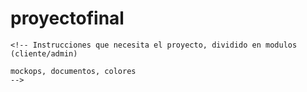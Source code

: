 # proyectofinal
<!-- DIVISIÓN DE TAREAS. TODAS LAS ACTUALIZACIONES/CAMBIOS/DEBBUGS DE LAS ÁREAS SE SUBIRÁN AL REPOSITORIO
https://github.com/Luisx97/proyectofinal, RESPETANDO LAS RAMAS (BRACHS) DEL EQUIPO Y MAIN.

LAS ACTIVIDADES DE CADA ELEMENTO PUEDE AUMENTAR CON LA MARCHA DEL PROYECTO, MÁS SIN EMBARGO, NO PUEDEN 
SER ELIMINADAS:(EN CASO DE QUE UN ELEMENTO DEL EQUIPO NO ESTE CONFORME CON LA ACTIVIDAD, PLATICARLO CON EL EQUIPO Y DAR EL PORQUE DE LA SITUACIÓN, PARA PODER DAR UNA SOLUCIÓN AL CONFLICTO).

CADA ELEMENTO ES RESPONSABLE DE MOVER LAS ACTIVIDADES CON NATURALEZA NO-REPETITIVAS CON TODAS LAS INSTRUCCIONES/DESCRIPCIONES (CREACIÓN DE ALTAS, TABLAS, FORMULARIOS, ETC) EN EL APARTADO DE "TAREAS FINALIZADAS" EN EL ARCHIVO README.md DE ESTE PROYECTO, EN DADO CASO QUE LA TAREA FINALIZADA CUENTE CON FALLOS O CONFLICTOS, EL ÁREA TESTING ES RESPONSABLE DE AVISAR AL REPRESENTANTE CORRESPONDIENTE Y CAMBIAR EL STATUS DE LA ACTIVIDAD (MOVERLO DE "TAREAS FINALIZADAS" > "TAREAS PENDIENTES") EN SU LUGAR RESPECTIVAMENTE.

HERRAMIENTAS ADICIONALES:
    https://ninjamock.com/s/GG8K2Jx (MOCKUP DADO POR EL MAESTRO)
    GIT_BASH.EXE (TERMINAL GITHUB)
        COMANDOS BÁSICOS PARA GIT BASH
            git checkout -b nombre_rama (CREACIÓN DE NUEVA RAMA)
            git checkout nombre_rama (CAMBIARTE DE RAMA)
            git checkout (VER MODIFICACIONES REALIZADAS EN LA RAMA)
            git branch (VER EN QUE RAMA ESTÁS, IGUALMENTE PUEDES SABER ESO ESTANDO EN GIT BASH ALADO DE TU DIRECCIÓN)
            git fetch origin (VER LAS RAMAS DE NUESTROS COMPAÑEROS, SI RAMA_1 FUE CREADA POR NATALIA Y YA LO
                SUBIO AL REPOSITORIO, MARIELA PUEDE MOVER/DESCARGAR/ACTUALIZAR RAMA_1 USANDO DICHO COMANDO)
            git add . (EMPAQUETAR LOS CAMBIOS REALIZADOS EN LA RAMA)
            git commit -m "<mensaje>" (PONERLE UN MENSAJE REFERENTE A LA RAMA, NO ES INDISPENSABLE PERO NOS AYUDA A ENTENDER
                LO QUE HACE DICHA RAMA)
            git push origin nombre_rama (SUBER LA RAMA AL REPOSITORIO)
            git pull origin nombre_rama (DESCARGAR LA RAMA NOMBRADA DEL REPOSITORIO, UNA BUENA PRACTICA ES DESCARGAR EL
                CONTENIDO DE LA RAMA EN LA QUE ESTAS POSICIONADA, EJEMPLO: SI VAS A DESCARGAR RAMA_4 POSICIONATE EN 
                RAMA_4 PARA NO GENERAR CONFLICTOS)
    -->    
<!--                                           TAREAS PENDIENTES                                                           -->
<!-- Nat [Back-End : Ciudadano]: 
         CREACIÓN DE TABLA CIUDADANO > para esta actividad se trabaja en extra > bd_pj.sql. La idea es hacer el código sql dentro del proyecto, para evitar incompatibilidades entre PC a PC exportando la base de datos en phpMyAdmin. Puedes basarte de las tablas creadas en dicho archivo bd_pj.php.

         LOGIN CIUDADANO > en la view ya creada "calificador.php" (entiendo que se tiene que registrar en una tabla ciudadano)

         CAPTCHA CIUDADANO > instalar el captcha en la view ya creada "calificador.php" (puedes apoyarte del captcha
         de administrador o preguntarle a Luis)

         PÁGINA TERMINOS Y CONDICIONES > crear una nueva view donde se redacte los terminos y condiciones
         que el ciudadano debe de aceptar déspues de haber ingresado.

Cristy [Front-End : Ciudadano]: "LAS ACTIVIDADES SERÁN DADAS POR NAT"

Luis [Back-End : Administrador]: 
         ALTA DE PREGUNTAS > conectar la base de datos bd_pj.sql con el formulario preguntas

         CREACIÓN DE TABLA RESPUESTAS > elaborar la tabla para poder almacenar los datos de las respuestas

         ALTA DE RESPUESTAS > conectar la base de datos bd_pj.sql con el formulario respuestas

Mariela [Front-End : Administrador]: 
         FORMULARIO DE PREGUNTAS > en la view ya creada "admin_catalogo_preg.php" elaborar el formulario que
         se dicta en el mockup del maestro.

         FORMULARIO DE RESPUESTAS > en la view ya creada "admin_respuestas.php" elaborar el formulario y extructura 
         que se dicta en el mockup del maestro.

Mariana [Testing : Administrador|Ciudadano]: 
         ORDENAR PROYECTO > algunos archivos/view están fuera de carpetas, entender la
         estructura del proyecto y agrupar los archivos en carpetas con el nombre referente a los archivos
         ejemplo CARPETA: admin_view
                                admin_login.php
                                admin_inicio.php
                                admin_respuestas.php
         es posible que los links o los includes se destruyan pero se necesita ajustar las direcciones, en caso 
         de que no se pueda, regresar el archivo donde estaba y mantener la carpeta creada en el proyecto.

         PRUEBAS COMPLETAS DE PROYECTOFINAL > revisar que los links esten correctos, modulos en funcionamiento, colores
         imagenes e imperfecciones en diseño|operativo.

		 SOLUCIÓN RÁPIDA > en dado caso que se identifique el error y la solución es rápida, procurar hacerlo.

		 ANOTAR LAS OBSERVACIONES > se necesita ser clara, señalar sección ejemp; dentro del "<body> </body>" linea 3 el 
		 diseño es confligtivo, informar dirección o el archivo, ejemp; nombre_archivo.php.

		 INFORMAR EN EL GRUPO Y EN PRIV: cada área tiene representantes, las áreas se dividen en 3
		 					Front-end: {Natalia, Luis}
							Back-end: {Cristy, Mariela}
                            Testing: {Mariana}
		 las observaciones recaudadas se les informará a los representantes del área, tanto en el grupo como en privado, 
         ejemp: error en alta_pregunta, no guarda los datos correctamente informar a Luis del error. -->

<!--                                        TAREAS FINALIZADAS
    Nat [Back-End : Ciudadano]:{

    }
    Cristy [Front-End : Ciudadano]:{

    }
    Luis [Back-End : Administrador]:{

    }
    Mariela [Front-End : Administrador]:{

    }
    Mariana [Testing : Administrador|Ciudadano]:{

    } -->

    <!-- Instrucciones que necesita el proyecto, dividido en modulos (cliente/admin) 
    
    mockops, documentos, colores
    -->